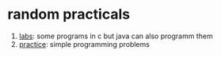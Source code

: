# random practicals

1. [labs](labs): some programs in c but java can also programm them
2. [practice](practice): simple programming problems